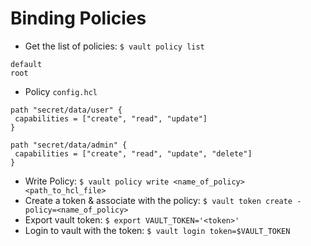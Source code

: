 # Binding Policies

* Get the list of policies: `$ vault policy list`
```
default
root
```
* Policy `config.hcl`
```HCL
path "secret/data/user" {
 capabilities = ["create", "read", "update"]
}

path "secret/data/admin" {
 capabilities = ["create", "read", "update", "delete"]
}
```

* Write Policy: `$ vault policy write <name_of_policy> <path_to_hcl_file>`
* Create a token & associate with the policy: `$ vault token create -policy=<name_of_policy>`
* Export vault token: `$ export VAULT_TOKEN='<token>'`
* Login to vault with the token: `$ vault login token=$VAULT_TOKEN`
